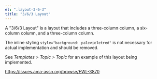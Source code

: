 ```yaml
---
el: ".layout-3-6-3"
title: "3/6/3 Layout"
---
```


A "3/6/3 Layout" is a layout that includes a three-column column, a six-column column, and a three-column column.

The inline styling `style="background: palevioletred"` is not necessary for actual implementation and should be removed.

See *Templates > Topic > Topic* for an example of this layout being implemented.

https://issues.ama-assn.org/browse/EWL-3870